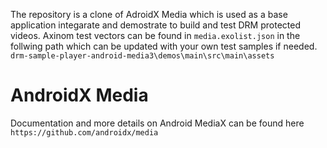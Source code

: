 The repository is a clone of AdroidX Media which is used as a base application integarate and demostrate to build and test DRM protected videos.
Axinom test vectors can be found in `media.exolist.json` in the follwing path which can be updated with your own test samples if needed.
`drm-sample-player-android-media3\demos\main\src\main\assets`

# AndroidX Media

Documentation and more details on Android MediaX can be found here `https://github.com/androidx/media` 